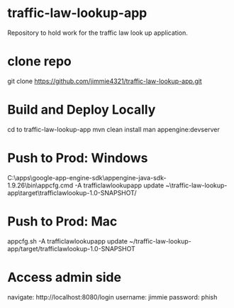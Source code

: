 # traffic-law-lookup-app
Repository to hold work for the traffic law look up application.

# clone repo
git clone https://github.com/jimmie4321/traffic-law-lookup-app.git

# Build and Deploy Locally
cd to traffic-law-lookup-app
mvn clean install
man appengine:devserver

# Push to Prod: Windows
C:\apps\google-app-engine-sdk\appengine-java-sdk-1.9.26\bin\appcfg.cmd -A trafficlawlookupapp update ~\traffic-law-lookup-app\target\trafficlawlookup-1.0-SNAPSHOT/ 

# Push to Prod: Mac
appcfg.sh -A trafficlawlookupapp update ~/traffic-law-lookup-app/target/trafficlawlookup-1.0-SNAPSHOT

# Access admin side
navigate: http://localhost:8080/login
username: jimmie
password: phish

